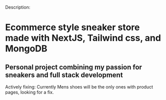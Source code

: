 Description:

# Ecommerce style sneaker store made with NextJS, Tailwind css, and MongoDB

## Personal project combining my passion for sneakers and full stack development

Actively fixing: Currently Mens shoes will be the only ones with product pages,
looking for a fix.
